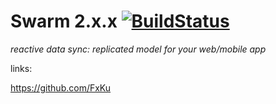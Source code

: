 # Swarm 2.x.x [![BuildStatus](https://travis-ci.org/gritzko/swarm.svg?branch=master)](https://travis-ci.org/gritzko/swarm)

_reactive data sync: replicated model for your web/mobile app_

links:

https://github.com/FxKu